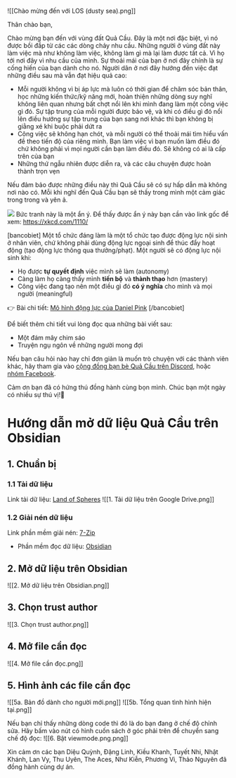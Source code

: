 ![[Chào mừng đến với LOS (dusty sea).png]]

Thân chào bạn,  

Chào mừng bạn đến với vùng đất Quả Cầu. Đây là một nơi đặc biệt, vì nó được bồi đắp từ các các dòng chảy nhu cầu. Những người ở vùng đất này làm việc mà như không làm việc, không làm gì mà lại làm được tất cả. Vì họ tới nơi đây vì nhu cầu của mình. Sự thoải mái của bạn ở nơi đây chính là sự cống hiến của bạn dành cho nó. Người dân ở nơi đây hướng đến việc đạt những điều sau mà vẫn đạt hiệu quả cao:
- Mỗi người không vì bị áp lực mà luôn có thời gian để chăm sóc bản thân, học những kiến thức/kỹ năng mới, hoàn thiện những dòng suy nghĩ không liên quan nhưng bất chợt nổi lên khi mình đang làm một công việc gì đó. Sự tập trung của mỗi người được bảo vệ, và khi có điều gì đó nổi lên điều hướng sự tập trung của bạn sang nơi khác thì bạn không bị giằng xé khi buộc phải dứt ra
- Công việc sẽ không hạn chót, và mỗi người có thể thoải mái tìm hiểu vấn đề theo tiến độ của riêng mình. Bạn làm việc vì bạn muốn làm điều đó chứ không phải vì mọi người cần bạn làm điều đó. Sẽ không có ai là cấp trên của bạn
- Những thứ ngẫu nhiên được diễn ra, và các câu chuyện được hoàn thành trọn vẹn

Nếu đảm bảo được những điều này thì Quả Cầu sẽ có sự hấp dẫn mà không nơi nào có. Mỗi khi nghĩ đến Quả Cầu bạn sẽ thấy trong mình một cảm giác trong trong và yên ả.

![](https://xn--qucu-hr5aza.cc/wp-content/uploads/2020/09/click_and_drag.png)
Bức tranh này là một ẩn ý. Để thấy được ẩn ý này bạn cần vào link gốc để xem: https://xkcd.com/1110/

[bancobiet] Một tổ chức đáng làm là một tổ chức tạo được động lực nội sinh ở nhân viên, chứ không phải dùng động lực ngoại sinh để thúc đẩy hoạt động (tạo động lực thông qua thưởng/phạt). Một người sẽ có động lực nội sinh khi:

- Họ được **tự quyết định** việc mình sẽ làm (autonomy)
- Càng làm họ càng thấy mình **tiến bộ** và **thành thạo** hơn (mastery)
- Công việc đang tạo nên một điều gì đó **có ý nghĩa** cho mình và mọi người (meaningful)

👉 Bài chi tiết: [Mô hình động lực của Daniel Pink](https://www.gamehoa.org/p/dong-luc-daniel-pink) [/bancobiet]

Để biết thêm chi tiết vui lòng đọc qua những bài viết sau:
- Một đám mây chim sáo
- Truyện ngụ ngôn về những người mong đợi

Nếu bạn câu hỏi nào hay chỉ đơn giản là muốn trò chuyện với các thành viên khác, hãy tham gia vào [cộng đồng bạn bè Quả Cầu trên Discord](https://discord.gg/jWTk4EHFK2), hoặc [nhóm Facebook](https://www.facebook.com/groups/landofspheres).
  
Cảm ơn bạn đã có hứng thú đồng hành cùng bọn mình. Chúc bạn một ngày có nhiều sự thú vị!🤗

# Hướng dẫn mở dữ liệu Quả Cầu trên Obsidian
## 1. Chuẩn bị
### 1.1 Tải dữ liệu
Link tải dữ liệu: [Land of Spheres](https://drive.google.com/drive/u/2/folders/1jtY95VTvQB5naS0s0XXw7Pd63HNh3Iz0)
![[1. Tải dữ liệu trên Google Drive.png]]
### 1.2 Giải nén dữ liệu
Link phần mềm giải nén: [7-Zip](https://www.7-zip.org/ "7-Zip")

- Phần mềm đọc dữ liệu: [Obsidian](https://obsidian.md/ "Obsidian")


## 2. Mở dữ liệu trên Obsidian
![[2. Mở dữ liệu trên Obsidian.png]]
## 3. Chọn trust author
![[3. Chọn trust author.png]]

## 4. Mở file cần đọc
![[4. Mở file cần đọc.png]]

## 5. Hình ảnh các file cần đọc
![[5a. Bản đồ dành cho người mới.png]]
![[5b. Tổng quan tình hình hiện tại.png]]

Nếu bạn chỉ thấy những dòng code thì đó là do bạn đang ở chế độ chỉnh sửa. Hãy bấm vào nút có hình cuốn sách ở góc phải trên để chuyển sang chế độ đọc:
![[6. Bật viewmode.png.png]]


Xin cảm ơn các bạn Diệu Quỳnh, Đặng Linh, Kiều Khanh, Tuyết Nhi, Nhật Khánh, Lan Vy, Thu Uyên, The Aces, Như Kiễn, Phương Vi, Thảo Nguyên đã đồng hành cùng dự án.